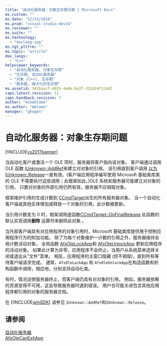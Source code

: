```yaml
---
title: "自动化服务器：对象生存期问题 | Microsoft Docs"
ms.custom: ""
ms.date: "12/13/2016"
ms.prod: "visual-studio-dev14"
ms.reviewer: ""
ms.suite: ""
ms.technology: 
  - "devlang-cpp"
ms.tgt_pltfrm: ""
ms.topic: "article"
dev_langs: 
  - "C++"
helpviewer_keywords: 
  - "自动化服务器, 对象生存期"
  - "生存期, 自动化服务器"
  - "对象 [C++], 生存期"
  - "服务器, 最大化的生存期"
ms.assetid: 342baacf-4015-4a0e-be2f-321424f1cb43
caps.latest.revision: 11
caps.handback.revision: 7
author: "mikeblome"
ms.author: "mblome"
manager: "ghogen"
---
```

# 自动化服务器：对象生存期问题
[!INCLUDE[vs2017banner](../assembler/inline/includes/vs2017banner.md)]

当自动化客户或激活一个 OLE 项时，服务器将客户指向该对象。  客户端通过调用OLE 函数 [IUnknown::AddRef](http://msdn.microsoft.com/library/windows/desktop/ms691379)来建立对对象的引用。  该引用直到客户调用 [以为 IUnknown::Release](http://msdn.microsoft.com/library/windows/desktop/ms682317)一直有效。\(客户端应用程序编写使用 Microsoft 基础类库类的 OLE 不需要执行这些调用；此框架如此。\)OLE 系统和服务器可能建立对对象的引用。  只要对对象的外部引用仍然有效，服务器不应销毁对象。  
  
 框架维护引用的生成计数到 [CCmdTarget](../mfc/reference/ccmdtarget-class.md)派生的所有服务器对象。  当一个自动化客户端或其他实体增加或释放一个对象的引用，此计数被更新。  
  
 当引用计数变为 0 时，框架调用虚函数[CCmdTarget::OnFinalRelease](../Topic/CCmdTarget::OnFinalRelease.md) 此函数的默认实现调用**删除** 运算符来删除此对象 。  
  
 当外部客户端具有对应用程序的对象引用时，Microsoft 基础类库提供用于控制应用程序行为的附加功能。  除了为每个对象维护一计数的引用之外，服务器维持全局计数活动对象。  全局函数 [AfxOleLockApp](../Topic/AfxOleLockApp.md)和 [AfxOleUnlockApp](../Topic/AfxOleUnlockApp.md) 更新应用程序的活动对象。  如果此计算为非零，应用程序不会终止，当用户从系统菜单选择关闭或退出从"文件"菜单。  相反，应用程序的主窗口隐藏 \(但不销毁\)，直到所有等待客户端请求完成。  通常，`AfxOleLockApp` 和 `AfxOleUnlockApp`在构造函数和析构函数中调用，相应地，分别支持自动化类。  
  
 有时，情况迫使服务器终止，而客户端仍具有对对象的引用。  例如，服务器依赖的资源变得不可用，这会导致服务器时遇到错误。  用户也可能关闭包含其他应用程序都引用的对象的服务器文档。  
  
 在 [!INCLUDE[winSDK](../atl/includes/winsdk_md.md)] 请参见 `IUnknown::AddRef`和`IUnknown::Release`。  
  
## 请参阅  
 [自动化服务器](../mfc/automation-servers.md)   
 [AfxOleCanExitApp](../Topic/AfxOleCanExitApp.md)